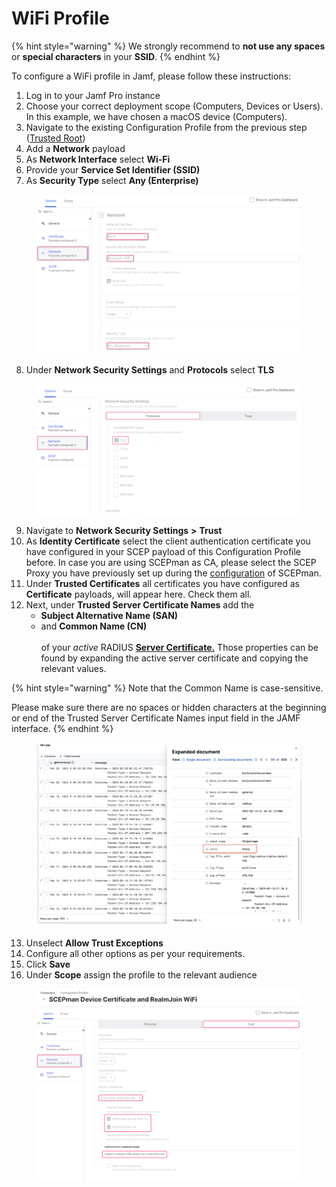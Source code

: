 # WiFi Profile

{% hint style="warning" %}
We strongly recommend to **not use any spaces** or **special characters** in your **SSID**.
{% endhint %}

To configure a WiFi profile in Jamf, please follow these instructions:

1. Log in to your Jamf Pro instance
2. Choose your correct deployment scope (Computers, Devices or Users). In this example, we have chosen a macOS device (Computers).
3. Navigate to the existing Configuration Profile from the previous step ([Trusted Root](server-trust.md))
4. Add a **Network** payload
5. As **Network Interface** select **Wi-Fi**
6. Provide your **Service Set Identifier (SSID)**
7. As **Security Type** select **Any (Enterprise)**

<figure><img src="../../../.gitbook/assets/image (413).png" alt=""><figcaption></figcaption></figure>

8. Under **Network Security Settings** and **Protocols** select **TLS**

<figure><img src="../../../.gitbook/assets/image (410).png" alt=""><figcaption></figcaption></figure>

9. Navigate to **Network Security Settings** **>** **Trust**
10. As **Identity Certificate** select the client authentication certificate you have configured in your SCEP payload of this Configuration Profile before. In case you are using SCEPman as CA, please select the SCEP Proxy you have previously set up during the [configuration](https://docs.scepman.com/certificate-deployment/jamf/general) of SCEPman.
11. Under **Trusted Certificates** all certificates you have configured as **Certificate** payloads, will appear here. Check them all.
12. Next, under **Trusted Server Certificate Names** add the&#x20;
    * **Subject Alternative Name (SAN)**
    * and **Common Name (CN)** \
      \
      of your _active_ RADIUS [**Server Certificate.**](../../admin-portal/settings/settings-server.md#server-certificates) Those properties can be found by expanding the active server certificate and copying the relevant values.&#x20;

{% hint style="warning" %}
Note that the Common Name is case-sensitive.&#x20;

Please make sure there are no spaces or hidden characters at the beginning or end of the Trusted Server Certificate Names input field in the JAMF interface.
{% endhint %}

<figure><img src="../../../.gitbook/assets/image (31).png" alt=""><figcaption></figcaption></figure>

13. Unselect **Allow Trust Exceptions**
14. Configure all other options as per your requirements.
15. Click **Save**
16. Under **Scope** assign the profile to the relevant audience

<figure><img src="../../../.gitbook/assets/image (32).png" alt=""><figcaption></figcaption></figure>
